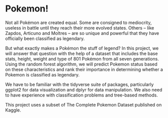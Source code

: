 # Pokemon!

Not all Pokémon are created equal. Some are consigned to mediocrity, useless in battle until they reach their more evolved states. Others – like Zapdos, Articuno and Moltres – are so unique and powerful that they have officially been classified as legendary.

But what exactly makes a Pokémon the stuff of legend? In this project, we will answer that question with the help of a dataset that includes the base stats, height, weight and type of 801 Pokémon from all seven generations. Using the random forest algorithm, we will predict Pokemon status based on these characteristics and rank their importance in determining whether a Pokemon is classified as legendary.

We have to be familiar with the tidyverse suite of packages, particularly ggplot2 for data visualization and dplyr for data manipulation. We also need to have experience with classification problems and tree-based methods.

This project uses a subset of The Complete Pokemon Dataset published on Kaggle.

